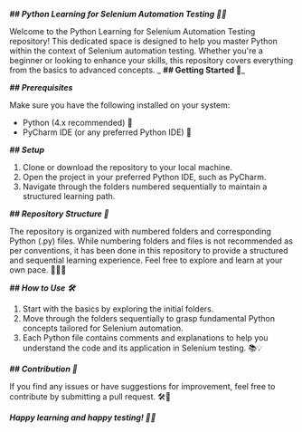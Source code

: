 _**## Python Learning for Selenium Automation Testing 🐍🚀**_

Welcome to the Python Learning for Selenium Automation Testing repository! This dedicated space is designed to help you master Python within the context of Selenium automation testing. Whether you're a beginner or looking to enhance your skills, this repository covers everything from the basics to advanced concepts.
_
**## Getting Started 🚀**_

_**## Prerequisites**_

Make sure you have the following installed on your system:
- Python (4.x recommended) 🐍
- PyCharm IDE (or any preferred Python IDE) 🚀

_**## Setup**_
1. Clone or download the repository to your local machine.
2. Open the project in your preferred Python IDE, such as PyCharm.
3. Navigate through the folders numbered sequentially to maintain a structured learning path.

_**## Repository Structure 📂**_

The repository is organized with numbered folders and corresponding Python (.py) files. While numbering folders and files is not recommended as per conventions, it has been done in this repository to provide a structured and sequential learning experience. Feel free to explore and learn at your own pace. 🏃‍♂️💨

_**## How to Use 🛠️**_

1. Start with the basics by exploring the initial folders.
2. Move through the folders sequentially to grasp fundamental Python concepts tailored for Selenium automation.
3. Each Python file contains comments and explanations to help you understand the code and its application in Selenium testing. 📚💡

_**## Contribution 🤝**_

If you find any issues or have suggestions for improvement, feel free to contribute by submitting a pull request. 🛠️🚀

_**Happy learning and happy testing! 🚀🎉**_
